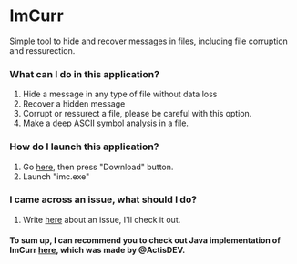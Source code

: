 # ImCurr
Simple tool to hide and recover messages in files, including file corruption and ressurection.

### What can I do in this application?
  1. Hide a message in any type of file without data loss
  2. Recover a hidden message
  3. Corrupt or ressurect a file, please be careful with this option.
  4. Make a deep ASCII symbol analysis in a file.
### How do I launch this application?
  1. Go [here](https://yadi.sk/d/0fQ_Bkfg3HsDpj?ncrnd=6934), then press "Download" button.
  2. Launch "imc.exe"
### I came across an issue, what should I do?
  1. Write [here](https://github.com/IngeniousA/ImCurr/issues) about an issue, I'll check it out.
  
#### To sum up, I can recommend you to check out Java implementation of ImCurr [here](https://github.com/ActisDEV/imCurrJVM/releases), which was made by @ActisDEV.
